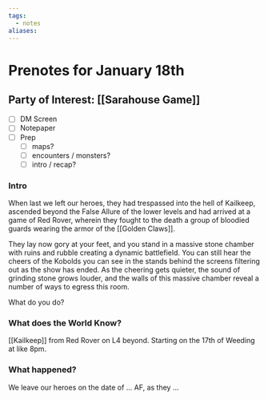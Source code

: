 ```yaml
---
tags:
  - notes
aliases:
---
```


# Prenotes for January 18th
## Party of Interest: [[Sarahouse Game]]
- [ ] DM Screen
- [ ] Notepaper
- [ ] Prep
	- [ ] maps?
	- [ ] encounters / monsters?
	- [ ] intro / recap?

### Intro
When last we left our heroes, they had trespassed into the hell of Kailkeep, ascended beyond the False Allure of the lower levels and had arrived at a game of Red Rover, wherein they fought to the death a group of bloodied guards wearing the armor of the [[Golden Claws]]. 

They lay now gory at your feet, and you stand in a massive stone chamber with ruins and rubble creating a dynamic battlefield. You can still hear the cheers of the Kobolds you can see in the stands behind the screens filtering out as the show has ended. As the cheering gets quieter, the sound of grinding stone grows louder, and the walls of this massive chamber reveal a number of ways to egress this room.

What do you do?

### What does the World Know?

[[Kailkeep]] from Red Rover on L4 beyond. Starting on the 17th of Weeding at like 8pm.

### What happened?


We leave our heroes on the date of ... AF, as they ...